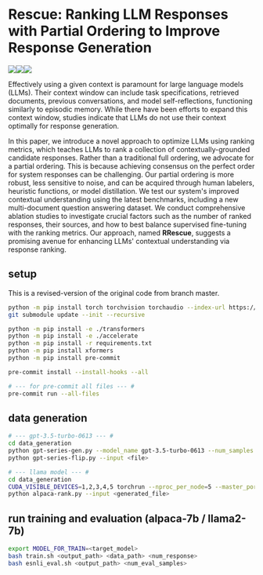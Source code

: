 # Rescue: Ranking LLM Responses with Partial Ordering to Improve Response Generation

![](https://img.shields.io/static/v1?label=&message=Rescue&color=orange&style=for-the-badge)![](https://img.shields.io/static/v1?label=&message=LLM&color=red&style=for-the-badge)![](https://img.shields.io/static/v1?label=&message=ACL-SRW-2024&color=black&style=for-the-badge)

Effectively using a given context is paramount for large language models (LLMs). Their context window can include task specifications, retrieved documents, previous conversations, and model self-reflections, functioning similarly to episodic memory. While there have been efforts to expand this context window, studies indicate that LLMs do not use their context optimally for response generation. 

In this paper, we introduce a novel approach to optimize LLMs using ranking metrics, which teaches LLMs to rank a collection of contextually-grounded candidate responses. Rather than a traditional full ordering, we advocate for a partial ordering. This is because achieving consensus on the perfect order for system responses can be challenging. Our partial ordering is more robust, less sensitive to noise, and can be acquired through human labelers, heuristic functions, or model distillation. We test our system's improved contextual understanding using the latest benchmarks, including a new multi-document question answering dataset. We conduct comprehensive ablation studies to investigate crucial factors such as the number of ranked responses, their sources, and how to best balance supervised fine-tuning with the ranking metrics. Our approach, named **RRescue**, suggests a promising avenue for enhancing LLMs' contextual understanding via response ranking.

## setup

This is a revised-version of the original code from branch master.

```bash
python -m pip install torch torchvision torchaudio --index-url https://download.pytorch.org/whl/cu118
git submodule update --init --recursive

python -m pip install -e ./transformers
python -m pip install -e ./accelerate
python -m pip install -r requirements.txt
python -m pip install xformers
python -m pip install pre-commit

pre-commit install --install-hooks --all

# --- for pre-commit all files --- #
pre-commit run --all-files
```
## data generation

```bash
# --- gpt-3.5-turbo-0613 --- #
cd data_generation
python gpt-series-gen.py --model_name gpt-3.5-turbo-0613 --num_samples 20000 --sample_list ./output/index/esnli_seed40.json
python gpt-series-flip.py --input <file>

# --- llama model --- #
cd data_generation
CUDA_VISIBLE_DEVICES=1,2,3,4,5 torchrun --nproc_per_node=5 --master_port 7881 gen-alpaca.py --truncate 20000 --sample_path ./output/index/esnli_seed40.json
python alpaca-rank.py --input <generated_file>
```

## run training and evaluation (alpaca-7b / llama2-7b)

```bash
export MODEL_FOR_TRAIN=<target_model>
bash train.sh <output_path> <data_path> <num_response>
bash esnli_eval.sh <output_path> <num_eval_samples>
```
